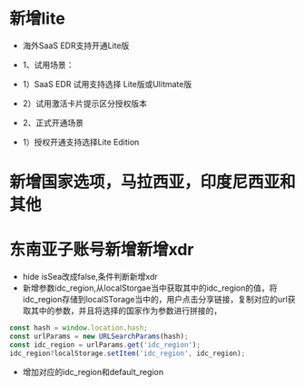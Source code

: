 # 新增lite
- 海外SaaS EDR支持开通Lite版
- 1、试用场景：

- 1）SaaS EDR 试用支持选择 Lite版或Ulitmate版

- 2）试用激活卡片提示区分授权版本

- 2、正式开通场景

- 1）授权开通支持选择Lite Edition

# 新增国家选项，马拉西亚，印度尼西亚和其他
# 东南亚子账号新增新增xdr
- hide isSea改成false,条件判断新增xdr
- 新增参数idc_region,从localStorgae当中获取其中的idc_region的值，将idc_region存储到localSTorage当中的，用户点击分享链接，复制对应的url获取其中的参数，并且将选择的国家作为参数进行拼接的，
```js
const hash = window.location.hash;
const urlParams = new URLSearchParams(hash);
const idc_region = urlParams.get('idc_region');
idc_region?localStorage.setItem('idc_region', idc_region);

```
- 增加对应的idc_region和default_region
